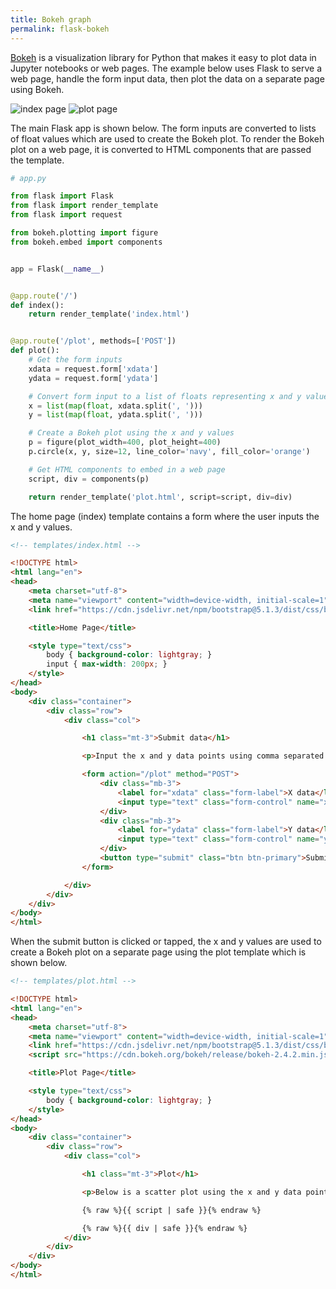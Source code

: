 ```yaml
---
title: Bokeh graph
permalink: flask-bokeh
---
```


[Bokeh](https://bokeh.org) is a visualization library for Python that makes it easy to plot data in Jupyter notebooks or web pages. The example below uses Flask to serve a web page, handle the form input data, then plot the data on a separate page using Bokeh.

<img src="/pythonic/images/bokeh-index.png" alt="index page" style="max-width: 100%;">

<img src="/pythonic/images/bokeh-plot.png" alt="plot page" style="max-width: 100%;">

The main Flask app is shown below. The form inputs are converted to lists of float values which are used to create the Bokeh plot. To render the Bokeh plot on a web page, it is converted to HTML components that are passed the template.

```python
# app.py

from flask import Flask
from flask import render_template
from flask import request

from bokeh.plotting import figure
from bokeh.embed import components


app = Flask(__name__)


@app.route('/')
def index():
    return render_template('index.html')


@app.route('/plot', methods=['POST'])
def plot():
    # Get the form inputs
    xdata = request.form['xdata']
    ydata = request.form['ydata']

    # Convert form input to a list of floats representing x and y values
    x = list(map(float, xdata.split(', ')))
    y = list(map(float, ydata.split(', ')))

    # Create a Bokeh plot using the x and y values
    p = figure(plot_width=400, plot_height=400)
    p.circle(x, y, size=12, line_color='navy', fill_color='orange')

    # Get HTML components to embed in a web page
    script, div = components(p)

    return render_template('plot.html', script=script, div=div)
```

The home page (index) template contains a form where the user inputs the x and y values.

```html
<!-- templates/index.html -->

<!DOCTYPE html>
<html lang="en">
<head>
    <meta charset="utf-8">
    <meta name="viewport" content="width=device-width, initial-scale=1">
    <link href="https://cdn.jsdelivr.net/npm/bootstrap@5.1.3/dist/css/bootstrap.min.css" rel="stylesheet" integrity="sha384-1BmE4kWBq78iYhFldvKuhfTAU6auU8tT94WrHftjDbrCEXSU1oBoqyl2QvZ6jIW3" crossorigin="anonymous">

    <title>Home Page</title>

    <style type="text/css">
        body { background-color: lightgray; }
        input { max-width: 200px; }
    </style>
</head>
<body>
    <div class="container">
        <div class="row">
            <div class="col">

                <h1 class="mt-3">Submit data</h1>

                <p>Input the x and y data points using comma separated values.</p>

                <form action="/plot" method="POST">
                    <div class="mb-3">
                        <label for="xdata" class="form-label">X data</label>
                        <input type="text" class="form-control" name="xdata" value="1, 2, 3, 4, 5, 4, 2">
                    </div>
                    <div class="mb-3">
                        <label for="ydata" class="form-label">Y data</label>
                        <input type="text" class="form-control" name="ydata" value="6, 7, 2, 4, 5, 3.2, 4">
                    </div>
                    <button type="submit" class="btn btn-primary">Submit</button>
                </form>

            </div>
        </div>
    </div>
</body>
</html>
```

When the submit button is clicked or tapped, the x and y values are used to create a Bokeh plot on a separate page using the plot template which is shown below.

```html
<!-- templates/plot.html -->

<!DOCTYPE html>
<html lang="en">
<head>
    <meta charset="utf-8">
    <meta name="viewport" content="width=device-width, initial-scale=1">
    <link href="https://cdn.jsdelivr.net/npm/bootstrap@5.1.3/dist/css/bootstrap.min.css" rel="stylesheet" integrity="sha384-1BmE4kWBq78iYhFldvKuhfTAU6auU8tT94WrHftjDbrCEXSU1oBoqyl2QvZ6jIW3" crossorigin="anonymous">
    <script src="https://cdn.bokeh.org/bokeh/release/bokeh-2.4.2.min.js" crossorigin="anonymous"></script>

    <title>Plot Page</title>

    <style type="text/css">
        body { background-color: lightgray; }
    </style>
</head>
<body>
    <div class="container">
        <div class="row">
            <div class="col">

                <h1 class="mt-3">Plot</h1>

                <p>Below is a scatter plot using the x and y data points.</p>

                {% raw %}{{ script | safe }}{% endraw %}

                {% raw %}{{ div | safe }}{% endraw %}
            </div>
        </div>
    </div>
</body>
</html>
```
